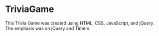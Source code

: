 # TriviaGame

This Trivia Game was created using HTML, CSS, JavaScript, and jQuery.
The emphasis was on jQuery and Timers.
